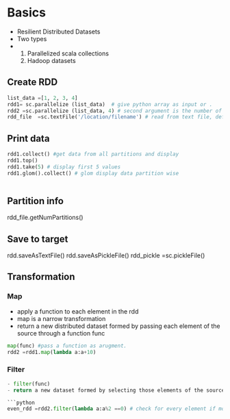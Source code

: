 # Basics
- Resilient Distributed Datasets
- Two types
- 1. Parallelized scala collections
  2. Hadoop datasets
## Create RDD
```python
list_data =[1, 2, 3, 4]
rdd1= sc.parallelize (list_data)  # give python array as input or .
rdd2 =sc.parallelize (list_data, 4) # second argument is the number of partitions, default is 8
rdd_file  =sc.textFile('/location/filename') # read from text file, default partitions is 2

```

## Print data
```python
rdd1.collect() #get data from all partitions and display
rdd1.top()
rdd1.take(5) # display first 5 values
rdd1.glom().collect() # glom display data partition wise
 
```

## Partition info

rdd_file.getNumPartitions()


## Save to target

rdd.saveAsTextFile()
rdd.saveAsPickleFile()
rdd_pickle =sc.pickleFile() 

## Transformation
### Map
- apply a function to each element in the rdd
- map is a narrow transformation
- return a new distributed dataset formed by passing each element of the source through a function func
```python
map(func) #pass a function as arugment.
rdd2 =rdd1.map(lambda a:a+10)
```


### Filter
```python
- filter(func)
- return a new dataset formed by selecting those elements of the source on which the func returns true

```python
even_rdd =rdd2.filter(lambda a:a%2 ==0) # check for every element if mod 2 is zero
```
